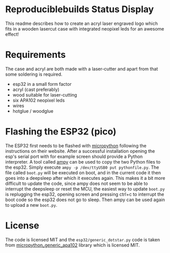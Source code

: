 # Reproduciblebuilds Status Display

This readme describes how to create an acryl laser engraved logo which fits in
a wooden lasercut case with integrated neopixel leds for an awesome effect!

# Requirements

The case and acryl are both made with a laser-cutter and apart from that some
soldering is required.

* esp32 in a small form factor
* acryl (cast preferably)
* wood suitable for laser-cutting
* six APA102 neopixel leds
* wires
* hotglue / woodglue

# Flashing the ESP32 (pico)

The ESP32 first needs to be flashed with
[micropython](https://micropython.org/download/) following the instructions on
their website. After a successful installation opening the esp's serial port
with for example screen should provide a Python interpreter. A tool called
[ampy](https://github.com/pycampers/ampy) can be used to copy the two Python
files to the esp32. Simply execute ```ampy -p /dev/ttyUSB0 put pythonfile.py```.
The file called ```boot.py``` will be executed on boot, and in the current code
it then goes into a deepsleep after which it executes again. This makes it a
bit more difficult to update the code, since ampy does not seem to be able to
interrupt the deepsleep or reset the MCU, the easiest way to update
```boot.py``` is replugging the esp32, opening screen and pressing ctrl+c to
interrupt the boot code so the esp32 does not go to sleep. Then ampy can be
used again to upload a new ```boot.py```.

# License

The code is licensed MIT and the ```esp32/generic_dotstar.py``` code is taken
from
[micropython_generic_apa102](https://github.com/RobertJBabb/micropython_generic_apa102)
library which is licensed MIT.
